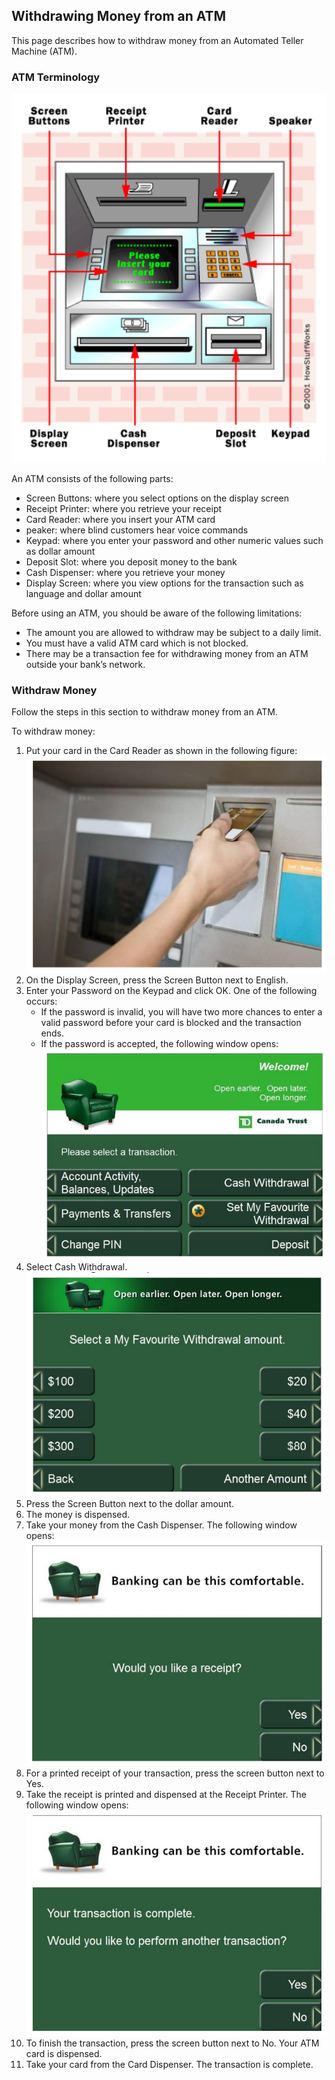 ## Withdrawing Money from an ATM

This page describes how to withdraw money from an Automated Teller Machine (ATM).

### ATM Terminology

![alt text](bank1.png)

An ATM consists of the following parts:
- Screen Buttons: where you select options on the display screen
- Receipt Printer: where you retrieve your receipt
- Card Reader: where you insert your ATM card
- peaker: where blind customers hear voice commands
- Keypad: where you enter your password and other numeric values such as dollar amount
- Deposit Slot: where you deposit money to the bank
- Cash Dispenser: where you retrieve your money
- Display Screen: where you view options for the transaction such as language and dollar amount

Before using an ATM, you should be aware of the following limitations:
- The amount you are allowed to withdraw may be subject to a daily limit.
- You must have a valid ATM card which is not blocked.
- There may be a transaction fee for withdrawing money from an ATM outside your bank’s network.

### Withdraw Money

Follow the steps in this section to withdraw money from an ATM.

To withdraw money:

1. Put your card in the Card Reader as shown in the following figure: 
  ![alt text](bank2.png)
3. On the Display Screen, press the Screen Button next to English.
4. Enter your Password on the Keypad and click OK. One of the following occurs:
    - If the password is invalid, you will have two more chances to enter a valid password before your card is blocked and the transaction ends.
    - If the password is accepted, the following window opens:
   ![alt text](bank3.png)
5. Select Cash Withdrawal.
   ![alt text](bank4.png)
7. Press the Screen Button next to the dollar amount.
8. The money is dispensed.
9. Take your money from the Cash Dispenser.
  The following window opens:
  ![alt text](bank5.png)
1. For a printed receipt of your transaction, press the screen button next to Yes. 
2. Take the receipt is printed and dispensed at the Receipt Printer. The following window opens: 
![alt text](bank6.png)
1. To finish the transaction, press the screen button next to No. Your ATM card is dispensed. 
1. Take your card from the Card Dispenser. The transaction is complete.
